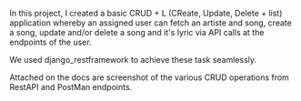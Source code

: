 In this project, I created a basic CRUD + L (CReate, Update, Delete + list) application whereby an assigned user can fetch an artiste and song, create a song, update and/or delete a song and it's lyric via API calls at the endpoints of the user.

We used django_restframework to achieve these task seamlessly.

Attached on the docs are screenshot of the various CRUD operations from RestAPI and PostMan endpoints.
